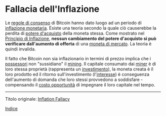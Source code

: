 # Fallacia dell'Inflazione



Le [regole di consenso](ch101-glossary.md#regole-di-consenso) di Bitcoin hanno dato luogo ad un periodo di [inflazione monetaria](https://en.wikipedia.org/wiki/Monetary_inflation). Esiste una teoria secondo la quale ciò causerebbe la perdita di [potere d'acquisto](https://en.wikipedia.org/wiki/Purchasing_power) della moneta stessa. Come mostrato nel [Principio di Inflazione](ch013-inflation-principle.md), **nessun cambiamento del potere d'acquisto si può verificare dall'aumento di offerta** di una [moneta di mercato](ch005-money-taxonomy.md). La teoria è quindi invalida.

Il fatto che Bitcoin non sia inflazionario in termini di prezzo implica che i [possessori](ch101-glossary.md#proprietario) non "sussidiano" il [mining](ch101-glossary.md#centro-di-mining-mine). Il capitale consumato dai [miner](ch101-glossary.md#miner) è di loro stessa proprietà (rappresenta un [investimento](ch101-glossary.md#dare-in-prestito---investire)), la moneta creata è il loro prodotto ed il ritorno sull'investimento (l'[interesse](ch101-glossary.md#interesse)) è conseguenza dell'aumento di domanda che loro stessi provvedono a soddisfare - compensando il [costo opportunità](https://it.wikipedia.org/wiki/Costo_opportunit%C3%A0) di impegnare il loro capitale nel tempo.

---

Titolo originale: [Inflation Fallacy](https://github.com/libbitcoin/libbitcoin-system/wiki/Inflation-Fallacy)

[Indice](/README.md)

